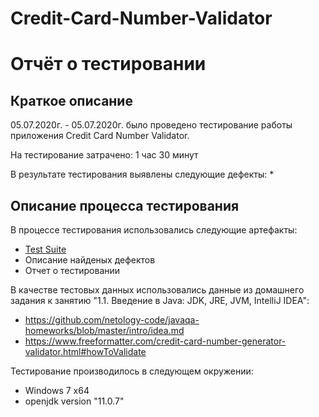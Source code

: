 # Credit-Card-Number-Validator
# Отчёт о тестировании <Credit Card Number Validator>

## Краткое описание

05.07.2020г. - 05.07.2020г. было проведено тестирование работы приложения Credit Card Number Validator.

На тестирование затрачено: 1 час 30 минут

В результате тестирования выявлены следующие дефекты:
* 

## Описание процесса тестирования

В процессе тестирования использовались следующие артефакты:
* [Test Suite](https://drive.google.com/file/d/15A4d-6W_yc5BXhZ5uQvj1rlDNiCm134K/view?usp=sharing)
* Описание найденых дефектов
* Отчет о тестировании


В качестве тестовых данных использовались данные из домашнего задания к занятию "1.1. Введение в Java: JDK, JRE, JVM, IntelliJ IDEA":
* https://github.com/netology-code/javaqa-homeworks/blob/master/intro/idea.md
* https://www.freeformatter.com/credit-card-number-generator-validator.html#howToValidate

Тестирование производилось в следующем окружении:
* Windows 7 x64
* openjdk version "11.0.7"
